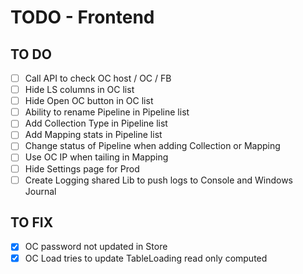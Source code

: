 # TODO - Frontend

## TO DO
- [ ] Call API to check OC host / OC / FB
- [ ] Hide LS columns in OC list
- [ ] Hide Open OC button in OC list
- [ ] Ability to rename Pipeline in Pipeline list
- [ ] Add Collection Type in Pipeline list
- [ ] Add Mapping stats in Pipeline list
- [ ] Change status of Pipeline when adding Collection or Mapping
- [ ] Use OC IP when tailing in Mapping
- [ ] Hide Settings page for Prod
- [ ] Create Logging shared Lib to push logs to Console and Windows Journal

## TO FIX
- [x] OC password not updated in Store
- [x] OC Load tries to update TableLoading read only computed
